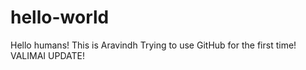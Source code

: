 # hello-world

Hello humans!
This is Aravindh Trying to use GitHub for the first time!
VALIMAI UPDATE!
